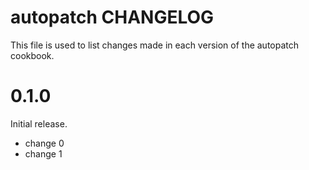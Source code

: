 # autopatch CHANGELOG

This file is used to list changes made in each version of the autopatch cookbook.

# 0.1.0

Initial release.

- change 0
- change 1

